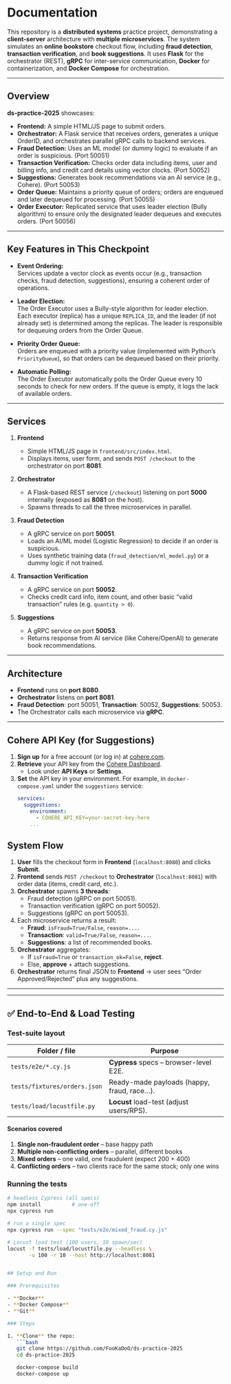 # Documentation

This repository is a **distributed systems** practice project, demonstrating a **client-server** architecture with **multiple microservices**. The system simulates an **online bookstore** checkout flow, including **fraud detection**, **transaction verification**, and **book suggestions**. It uses **Flask** for the orchestrator (REST), **gRPC** for inter-service communication, **Docker** for containerization, and **Docker Compose** for orchestration.

---

## Overview

**ds-practice-2025** showcases:

- **Frontend:** A simple HTML/JS page to submit orders.
- **Orchestrator:** A Flask service that receives orders, generates a unique OrderID, and orchestrates parallel gRPC calls to backend services.
- **Fraud Detection:** Uses an ML model (or dummy logic) to evaluate if an order is suspicious. (Port 50051)
- **Transaction Verification:** Checks order data including items, user and billing info, and credit card details using vector clocks. (Port 50052)
- **Suggestions:** Generates book recommendations via an AI service (e.g., Cohere). (Port 50053)
- **Order Queue:** Maintains a priority queue of orders; orders are enqueued and later dequeued for processing. (Port 50055)
- **Order Executor:** Replicated service that uses leader election (Bully algorithm) to ensure only the designated leader dequeues and executes orders. (Port 50056)

---


## Key Features in This Checkpoint

- **Event Ordering:**  
  Services update a vector clock as events occur (e.g., transaction checks, fraud detection, suggestions), ensuring a coherent order of operations.

- **Leader Election:**  
  The Order Executor uses a Bully-style algorithm for leader election. Each executor (replica) has a unique `REPLICA_ID`, and the leader (if not already set) is determined among the replicas. The leader is responsible for dequeuing orders from the Order Queue.

- **Priority Order Queue:**  
  Orders are enqueued with a priority value (implemented with Python’s `PriorityQueue`), so that orders can be dequeued based on their priority.

- **Automatic Polling:**  
  The Order Executor automatically polls the Order Queue every 10 seconds to check for new orders. If the queue is empty, it logs the lack of available orders.

---

## Services

1. **Frontend**  
   - Simple HTML/JS page in `frontend/src/index.html`.  
   - Displays items, user form, and sends `POST /checkout` to the orchestrator on port **8081**.

2. **Orchestrator**  
   - A Flask-based REST service (`/checkout`) listening on port **5000** internally (exposed as **8081** on the host).  
   - Spawns threads to call the three microservices in parallel.

3. **Fraud Detection**  
   - A gRPC service on port **50051**.  
   - Loads an AI/ML model (Logistic Regression) to decide if an order is suspicious.  
   - Uses synthetic training data (`fraud_detection/ml_model.py`) or a dummy logic if not trained.

4. **Transaction Verification**  
   - A gRPC service on port **50052**.  
   - Checks credit card info, item count, and other basic “valid transaction” rules (e.g. `quantity > 0`).

5. **Suggestions**  
   - A gRPC service on port **50053**.  
   - Returns response from AI service (like Cohere/OpenAI) to generate book recommendations.

---

## Architecture

- **Frontend** runs on **port 8080**.  
- **Orchestrator** listens on **port 8081**.  
- **Fraud Detection**: port 50051, **Transaction**: 50052, **Suggestions**: 50053.  
- The Orchestrator calls each microservice via **gRPC**.

---

## Cohere API Key (for Suggestions)

1. **Sign up** for a free account (or log in) at [cohere.com](https://cohere.com/).
2. **Retrieve** your API key from the [Cohere Dashboard](https://dashboard.cohere.ai/).  
   - Look under **API Keys** or **Settings**.
3. **Set** the API key in your environment. For example, in `docker-compose.yaml` under the `suggestions` service:
   ```yaml
   services:
     suggestions:
       environment:
         - COHERE_API_KEY=your-secret-key-here
       ...

## System Flow

1. **User** fills the checkout form in **Frontend** (`localhost:8080`) and clicks **Submit**.
2. **Frontend** sends `POST /checkout` to **Orchestrator** (`localhost:8081`) with order data (items, credit card, etc.).
3. **Orchestrator** spawns **3 threads**:
   - Fraud detection (gRPC on port 50051).  
   - Transaction verification (gRPC on port 50052).  
   - Suggestions (gRPC on port 50053).  
4. Each microservice returns a result:
   - **Fraud**: `isFraud=True/False`, `reason=...`.
   - **Transaction**: `valid=True/False`, `reason=...`.
   - **Suggestions**: a list of recommended books.
5. **Orchestrator** aggregates:
   - If `isFraud=True` or `transaction_ok=False`, **reject**.  
   - Else, **approve** + attach suggestions.
6. **Orchestrator** returns final JSON to **Frontend** → user sees “Order Approved/Rejected” plus any suggestions.

---
---

## ✅ End-to-End & Load Testing

### Test-suite layout

| Folder / file                       | Purpose                                    |
| ----------------------------------- | ------------------------------------------ |
| `tests/e2e/*.cy.js`                 | **Cypress** specs – browser-level E2E.     |
| `tests/fixtures/orders.json`        | Ready-made payloads (happy, fraud, race…). |
| `tests/load/locustfile.py`          | **Locust** load-test (adjust users/RPS).   |

#### Scenarios covered

1. **Single non-fraudulent order** – base happy path  
2. **Multiple non-conflicting orders** – parallel, different books  
3. **Mixed orders** – one valid, one fraudulent (expect 200 + 400)  
4. **Conflicting orders** – two clients race for the same stock; only one wins  

### Running the tests

```bash
# headless Cypress (all specs)
npm install          # one-off
npx cypress run

# run a single spec
npx cypress run --spec "tests/e2e/mixed_fraud.cy.js"

# Locust load test (100 users, 10 spawn/sec)
locust -f tests/load/locustfile.py --headless \
       -u 100 -r 10 --host http://localhost:8081


## Setup and Run

### Prerequisites

- **Docker**  
- **Docker Compose**
- **Git**

### Steps

1. **Clone** the repo:
   ```bash
   git clone https://github.com/FooKaDoO/ds-practice-2025
   cd ds-practice-2025

   docker-compose build
   docker-compose up